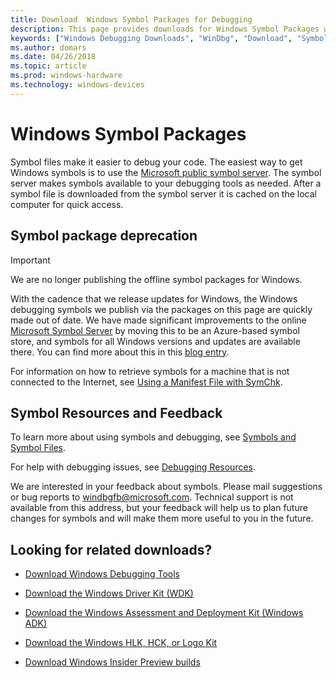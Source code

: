 ```yaml
---
title: Download  Windows Symbol Packages for Debugging
description: This page provides downloads for Windows Symbol Packages which are used for debugging.
keywords: ["Windows Debugging Downloads", "WinDbg", "Download", "Symbols","Download Symbols"]
ms.author: domars
ms.date: 04/26/2018
ms.topic: article
ms.prod: windows-hardware
ms.technology: windows-devices
---
```


# Windows Symbol Packages

Symbol files make it easier to debug your code. The easiest way to get Windows symbols is to use the [Microsoft public symbol server](https://docs.microsoft.com/en-us/windows-hardware/drivers/debugger/microsoft-public-symbols). The symbol server makes symbols available to your debugging tools as needed. After a symbol file is downloaded from the symbol server it is cached on the local computer for quick access. 


## Symbol package deprecation

> [!IMPORTANT]
> We are no longer publishing the offline symbol packages for Windows.
>
> With the cadence that we release updates for Windows, the Windows debugging symbols we publish via the packages on this page are quickly made out of  date. 
> We have made significant improvements to the online [Microsoft Symbol Server](microsoft-public-symbols.md) by moving this to be an Azure-based symbol store, and symbols for all Windows versions and updates are available there. 
> You can find more about this in this [blog entry](https://blogs.msdn.microsoft.com/windbg/2017/10/18/update-on-microsofts-symbol-server/). 
>
> For information on how to retrieve symbols for a machine that is not connected to the Internet, see [Using a Manifest File with SymChk](https://docs.microsoft.com/windows-hardware/drivers/debugger/using-a-manifest-file-with-symchk).

## Symbol Resources and Feedback

To learn more about using symbols and debugging, see [Symbols and Symbol Files](https://docs.microsoft.com/windows-hardware/drivers/debugger/symbols-and-symbol-files). 

For help with debugging issues, see [Debugging Resources](https://docs.microsoft.com/windows-hardware/drivers/debugger/debugging-resources). 

We are interested in your feedback about symbols. Please mail suggestions or bug reports to [windbgfb@microsoft.com](mailto:windbgfb@microsoft.com). Technical support is not available from this address, but your feedback will help us to plan future changes for symbols and will make them more useful to you in the future. 

## Looking for related downloads?

- [Download Windows Debugging Tools](debugger-download-tools.md)

- [Download the Windows Driver Kit (WDK)](https://developer.microsoft.com/windows/hardware/windows-driver-kit)

- [Download the Windows Assessment and Deployment Kit (Windows ADK)](https://developer.microsoft.com/windows/hardware/windows-assessment-deployment-kit)

- [Download the Windows HLK, HCK, or Logo Kit](https://developer.microsoft.com/windows/hardware/windows-hardware-lab-kit)

- [Download Windows Insider Preview builds](https://insider.windows.com/)
